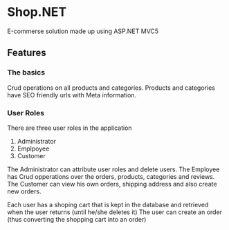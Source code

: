 Shop.NET
========

Е-commerse solution made up using ASP.NET MVC5

Features
------------

### The basics
Crud operations on all products and categories. Products and categories have SEO friendly urls with Meta information.

### User Roles

There are three user roles in the application
1. Administrator
2. Emplpoyee
3. Customer

The Administrator can attribute user roles and delete users.
The Employee has Crud opperations over the orders, products, categories and reviews.
The Customer can view his own orders, shipping address and also create new orders.

Each user has a shoping cart that is kept in the database and retrieved when the user returns (until he/she deletes it)
The user can create an order (thus converting the shopping cart into an order)
